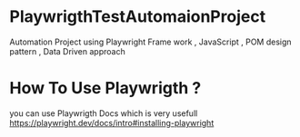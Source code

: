 # PlaywrigthTestAutomaionProject
Automation Project using Playwright Frame work , JavaScript , POM design pattern , Data Driven approach 



# How To Use Playwrigth ?
you can use Playwrigth Docs which is very usefull https://playwright.dev/docs/intro#installing-playwright

